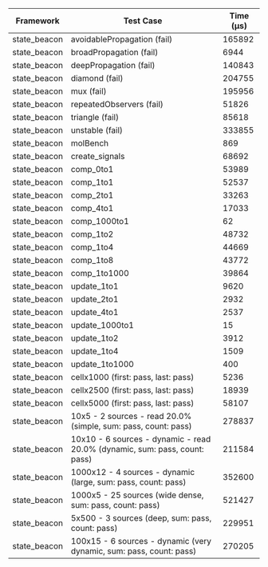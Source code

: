 | Framework | Test Case | Time (μs) |
| --- | --- | --- |
| state_beacon | avoidablePropagation (fail) | 165892 |
| state_beacon | broadPropagation (fail) | 6944 |
| state_beacon | deepPropagation (fail) | 140843 |
| state_beacon | diamond (fail) | 204755 |
| state_beacon | mux (fail) | 195956 |
| state_beacon | repeatedObservers (fail) | 51826 |
| state_beacon | triangle (fail) | 85618 |
| state_beacon | unstable (fail) | 333855 |
| state_beacon | molBench | 869 |
| state_beacon | create_signals | 68692 |
| state_beacon | comp_0to1 | 53989 |
| state_beacon | comp_1to1 | 52537 |
| state_beacon | comp_2to1 | 33263 |
| state_beacon | comp_4to1 | 17033 |
| state_beacon | comp_1000to1 | 62 |
| state_beacon | comp_1to2 | 48732 |
| state_beacon | comp_1to4 | 44669 |
| state_beacon | comp_1to8 | 43772 |
| state_beacon | comp_1to1000 | 39864 |
| state_beacon | update_1to1 | 9620 |
| state_beacon | update_2to1 | 2932 |
| state_beacon | update_4to1 | 2537 |
| state_beacon | update_1000to1 | 15 |
| state_beacon | update_1to2 | 3912 |
| state_beacon | update_1to4 | 1509 |
| state_beacon | update_1to1000 | 400 |
| state_beacon | cellx1000 (first: pass, last: pass) | 5236 |
| state_beacon | cellx2500 (first: pass, last: pass) | 18939 |
| state_beacon | cellx5000 (first: pass, last: pass) | 58107 |
| state_beacon | 10x5 - 2 sources - read 20.0% (simple, sum: pass, count: pass) | 278837 |
| state_beacon | 10x10 - 6 sources - dynamic - read 20.0% (dynamic, sum: pass, count: pass) | 211584 |
| state_beacon | 1000x12 - 4 sources - dynamic (large, sum: pass, count: pass) | 352600 |
| state_beacon | 1000x5 - 25 sources (wide dense, sum: pass, count: pass) | 521427 |
| state_beacon | 5x500 - 3 sources (deep, sum: pass, count: pass) | 229951 |
| state_beacon | 100x15 - 6 sources - dynamic (very dynamic, sum: pass, count: pass) | 270205 |

